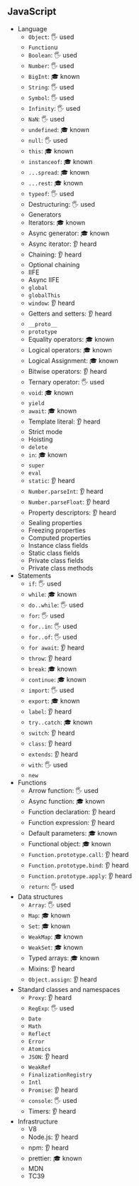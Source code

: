 ## JavaScript

- Language
  - `Object`: 🖐️ used
  - `Function`u
  - `Boolean`: 🖐️ used
  - `Number`: 🖐️ used
  - `BigInt`: 🎓 known
  - `String`: 🖐️ used
  - `Symbol`: 🖐️ used
  - `Infinity`: 🖐️ used
  - `NaN`: 🖐️ used
  - `undefined`: 🎓 known
  - `null`: 🖐️ used
  - `this`: 🎓 known
  - `instanceof`: 🎓 known
  - `...spread`: 🎓 known
  - `...rest`: 🎓 known
  - `typeof`: 🖐️ used
  - Destructuring: 🖐️ used
  - Generators
  - Iterators: 🎓 known
  - Async generator: 🎓 known
  - Async iterator: 👂 heard
  - Chaining: 👂 heard
  - Optional chaining
  - IIFE
  - Async IIFE
  - `global`
  - `globalThis`
  - `window`: 👂 heard
  - Getters and setters: 👂 heard
  - `__proto__`
  - `prototype`
  - Equality operators: 🎓 known
  - Logical operators: 🎓 known
  - Logical Assignment: 🎓 known
  - Bitwise operators: 👂 heard
  - Ternary operator: 🖐️ used
  - `void`: 🎓 known
  - `yield`
  - `await`: 🎓 known
  - Template literal: 👂 heard
  - Strict mode
  - Hoisting
  - `delete`
  - `in`: 🎓 known
  - `super`
  - `eval`
  - `static`: 👂 heard
  - `Number.parseInt`: 👂 heard
  - `Number.parseFloat`: 👂 heard
  - Property descriptors: 👂 heard
  - Sealing properties
  - Freezing properties
  - Computed properties
  - Instance class fields
  - Static class fields
  - Private class fields
  - Private class methods
- Statements
  - `if`: 🖐️ used
  - `while`: 🎓 known
  - `do..while`: 🖐️ used
  - `for`: 🖐️ used
  - `for..in`: 🖐️ used
  - `for..of`: 🖐️ used
  - `for await`: 👂 heard
  - `throw`: 👂 heard
  - `break`: 🎓 known
  - `continue`: 🎓 known
  - `import`: 🖐️ used
  - `export`: 🎓 known
  - `label`: 👂 heard
  - `try..catch`: 🎓 known
  - `switch`: 👂 heard
  - `class`: 👂 heard
  - `extends`: 👂 heard
  - `with`: 🖐️ used
  - `new`
- Functions
  - Arrow function: 🖐️ used
  - Async function: 🎓 known
  - Function declaration: 👂 heard
  - Function expression: 👂 heard
  - Default parameters: 🎓 known
  - Functional object: 🎓 known
  - `Function.prototype.call`: 👂 heard
  - `Function.prototype.bind`: 👂 heard
  - `Function.prototype.apply`: 👂 heard
  - `return`: 🖐️ used
- Data structures
  - `Array`: 🖐️ used
  - `Map`: 🎓 known
  - `Set`: 🎓 known
  - `WeakMap`: 🎓 known
  - `WeakSet`: 🎓 known
  - Typed arrays: 🎓 known
  - Mixins: 👂 heard
  - `Object.assign`: 👂 heard
- Standard classes and namespaces
  - `Proxy`: 👂 heard
  - `RegExp`: 🖐️ used
  - `Date`
  - `Math`
  - `Reflect`
  - `Error`
  - `Atomics`
  - `JSON`: 👂 heard
  - `WeakRef`
  - `FinalizationRegistry`
  - `Intl`
  - `Promise`: 👂 heard
  - `console`: 🖐️ used
  - Timers: 👂 heard
- Infrastructure
  - V8
  - Node.js: 👂 heard
  - npm: 👂 heard
  - prettier: 🎓 known
  - MDN
  - TC39
